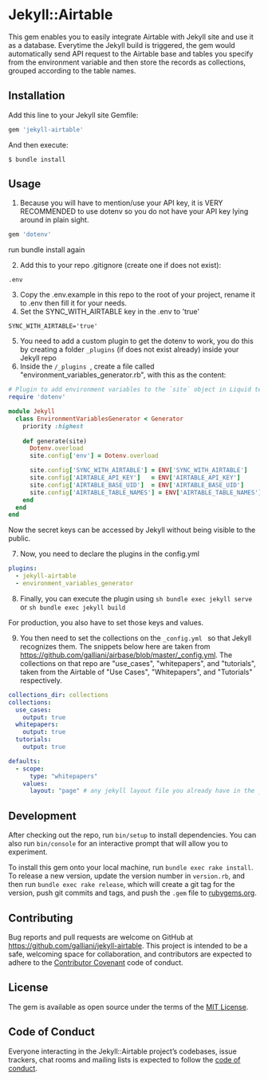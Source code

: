 # Jekyll::Airtable

This gem enables you to easily integrate Airtable with Jekyll site and use it as a database. Everytime the Jekyll build is triggered, the gem would automatically send API request to the Airtable base and tables you specify from the environment variable and then store the records as collections, grouped according to the table names.

## Installation

Add this line to your Jekyll site Gemfile:

```ruby
gem 'jekyll-airtable'
```

And then execute:

    $ bundle install

## Usage

1. Because you will have to mention/use your API key, it is VERY RECOMMENDED to use dotenv so you do not have your API key lying around in plain sight.
```ruby
gem 'dotenv'
```
run bundle install again

2. Add this to your repo .gitignore (create one if does not exist):
```
.env
```

3. Copy the .env.example in this repo to the root of your project, rename it to .env then fill it for your needs.
4. Set the SYNC_WITH_AIRTABLE key in the .env to 'true'

```
SYNC_WITH_AIRTABLE='true'
```

5. You need to add a custom plugin to get the dotenv to work, you do this by creating a folder ```_plugins``` (if does not exist already) inside your Jekyll repo
6. Inside the ```/_plugins ```, create a file called "environment_variables_generator.rb", with this as the content:

```ruby
# Plugin to add environment variables to the `site` object in Liquid templates
require 'dotenv'

module Jekyll
  class EnvironmentVariablesGenerator < Generator
    priority :highest
    
    def generate(site)
      Dotenv.overload
      site.config['env'] = Dotenv.overload

      site.config['SYNC_WITH_AIRTABLE'] = ENV['SYNC_WITH_AIRTABLE']
      site.config['AIRTABLE_API_KEY']   = ENV['AIRTABLE_API_KEY']
      site.config['AIRTABLE_BASE_UID']  = ENV['AIRTABLE_BASE_UID']
      site.config['AIRTABLE_TABLE_NAMES'] = ENV['AIRTABLE_TABLE_NAMES'].split(',').map(&:strip)
    end
  end
end
```

Now the secret keys can be accessed by Jekyll without being visible to the public.

7. Now, you need to declare the plugins in the config.yml
```yml
plugins:
  - jekyll-airtable
  - environment_variables_generator
```

8. Finally, you can execute the plugin using ```sh bundle exec jekyll serve ``` or ```sh bundle exec jekyll build ```

For production, you also have to set those keys and values.

9. You then need to set the collections on the ```_config.yml ``` so that Jekyll recognizes them. The snippets below here are taken from https://github.com/galliani/airbase/blob/master/_config.yml. The collections on that repo are "use_cases", "whitepapers", and "tutorials", taken from the Airtable of "Use Cases", "Whitepapers", and "Tutorials" respectively.

```yml
collections_dir: collections
collections:
  use_cases:
    output: true
  whitepapers:
    output: true
  tutorials:
    output: true

defaults:
  - scope:
      type: "whitepapers"
    values:
      layout: "page" # any jekyll layout file you already have in the _layouts that you want to use for this collection type.
```

## Development

After checking out the repo, run `bin/setup` to install dependencies. You can also run `bin/console` for an interactive prompt that will allow you to experiment.

To install this gem onto your local machine, run `bundle exec rake install`. To release a new version, update the version number in `version.rb`, and then run `bundle exec rake release`, which will create a git tag for the version, push git commits and tags, and push the `.gem` file to [rubygems.org](https://rubygems.org).

## Contributing

Bug reports and pull requests are welcome on GitHub at https://github.com/galliani/jekyll-airtable. This project is intended to be a safe, welcoming space for collaboration, and contributors are expected to adhere to the [Contributor Covenant](http://contributor-covenant.org) code of conduct.

## License

The gem is available as open source under the terms of the [MIT License](https://opensource.org/licenses/MIT).

## Code of Conduct

Everyone interacting in the Jekyll::Airtable project’s codebases, issue trackers, chat rooms and mailing lists is expected to follow the [code of conduct](https://github.com/galliani/jekyll-airtable/blob/master/CODE_OF_CONDUCT.md).
